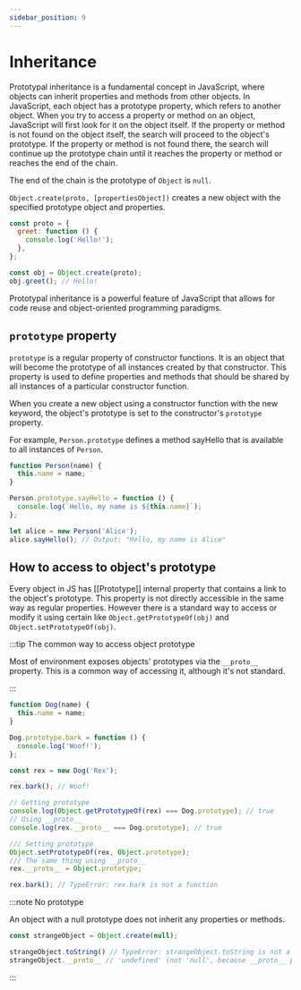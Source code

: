 ```yaml
---
sidebar_position: 9
---
```


# Inheritance

Prototypal inheritance is a fundamental concept in JavaScript, where objects can
inherit properties and methods from other objects. In JavaScript, each object
has a prototype property, which refers to another object. When you try to access
a property or method on an object, JavaScript will first look for it on the
object itself. If the property or method is not found on the object itself, the
search will proceed to the object's prototype. If the property or method is not
found there, the search will continue up the prototype chain until it reaches
the property or method or reaches the end of the chain.

The end of the chain is the prototype of `Object` is `null`.

`Object.create(proto, [propertiesObject])` creates a new object with the
specified prototype object and properties.

```javascript
const proto = {
  greet: function () {
    console.log('Hello!');
  },
};

const obj = Object.create(proto);
obj.greet(); // Hello!
```

Prototypal inheritance is a powerful feature of JavaScript that allows for code
reuse and object-oriented programming paradigms.

## `prototype` property

`prototype` is a regular property of constructor functions. It is an object that
will become the prototype of all instances created by that constructor. This
property is used to define properties and methods that should be shared by all
instances of a particular constructor function.

When you create a new object using a constructor function with the new keyword,
the object's prototype is set to the constructor's `prototype` property.

For example, `Person.prototype` defines a method sayHello that is available to
all instances of `Person`.

```javascript
function Person(name) {
  this.name = name;
}

Person.prototype.sayHello = function () {
  console.log(`Hello, my name is ${this.name}`);
};

let alice = new Person('Alice');
alice.sayHello(); // Output: "Hello, my name is Alice"
```

## How to access to object's prototype

Every object in JS has [[Prototype]] internal property that contains a link to
the object's prototype. This property is not directly accessible in the same way
as regular properties. However there is a standard way to access or modify it
using certain like `Object.getPrototypeOf(obj)` and
`Object.setPrototypeOf(obj)`.

:::tip The common way to access object prototype

Most of environment exposes objects' prototypes via the `__proto__` property.
This is a common way of accessing it, although it's not standard.

:::

```javascript
function Dog(name) {
  this.name = name;
}

Dog.prototype.bark = function () {
  console.log('Woof!');
};

const rex = new Dog('Rex');

rex.bark(); // Woof!

// Getting prototype
console.log(Object.getPrototypeOf(rex) === Dog.prototype); // true
// Using __proto__
console.log(rex.__proto__ === Dog.prototype); // true

/// Setting prototype
Object.setPrototypeOf(rex, Object.prototype);
/// The same thing using __proto__
rex.__proto__ = Object.prototype;

rex.bark(); // TypeError: rex.bark is not a function
```

:::note No prototype

An object with a null prototype does not inherit any properties or methods.

```javascript
const strangeObject = Object.create(null);

strangeObject.toString() // TypeError: strangeObject.toString is not a function
strangeObject.__proto__ // 'undefined' (not 'null', because __proto__ property doesn't exist)

```

:::
